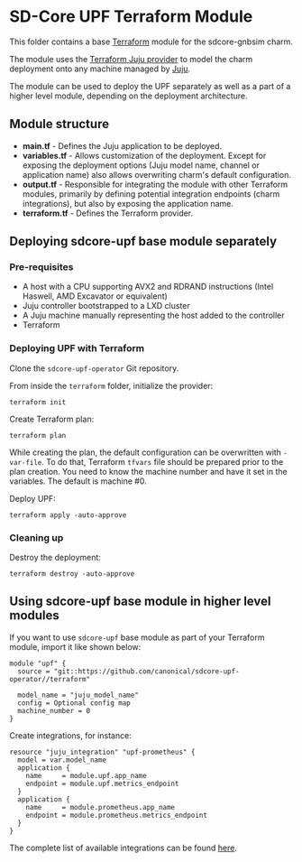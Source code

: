# SD-Core UPF Terraform Module

This folder contains a base [Terraform][Terraform] module for the sdcore-gnbsim charm.

The module uses the [Terraform Juju provider][Terraform Juju provider] to model the charm
deployment onto any machine managed by [Juju][Juju].

The module can be used to deploy the UPF separately as well as a part of a higher level module,
depending on the deployment architecture.

## Module structure

- **main.tf** - Defines the Juju application to be deployed.
- **variables.tf** - Allows customization of the deployment. Except for exposing the deployment
  options (Juju model name, channel or application name) also allows overwriting charm's default
  configuration.
- **output.tf** - Responsible for integrating the module with other Terraform modules, primarily
  by defining potential integration endpoints (charm integrations), but also by exposing
  the application name.
- **terraform.tf** - Defines the Terraform provider.

## Deploying sdcore-upf base module separately

### Pre-requisites

- A host with a CPU supporting AVX2 and RDRAND instructions (Intel Haswell, AMD Excavator or equivalent)
- Juju controller bootstrapped to a LXD cluster
- A Juju machine manually representing the host added to the controller
- Terraform

### Deploying UPF with Terraform

Clone the `sdcore-upf-operator` Git repository.

From inside the `terraform` folder, initialize the provider:

```shell
terraform init
```

Create Terraform plan:

```shell
terraform plan
```

While creating the plan, the default configuration can be overwritten with `-var-file`. To do that,
Terraform `tfvars` file should be prepared prior to the plan creation. You need to know the machine
number and have it set in the variables. The default is machine #0.

Deploy UPF:

```console
terraform apply -auto-approve
```

### Cleaning up

Destroy the deployment:

```shell
terraform destroy -auto-approve
```

## Using sdcore-upf base module in higher level modules

If you want to use `sdcore-upf` base module as part of your Terraform module, import it
like shown below:

```text
module "upf" {
  source = "git::https://github.com/canonical/sdcore-upf-operator//terraform"

  model_name = "juju_model_name"
  config = Optional config map
  machine_number = 0
}
```

Create integrations, for instance:

```text
resource "juju_integration" "upf-prometheus" {
  model = var.model_name
  application {
    name     = module.upf.app_name
    endpoint = module.upf.metrics_endpoint
  }
  application {
    name     = module.prometheus.app_name
    endpoint = module.prometheus.metrics_endpoint
  }
}
```

The complete list of available integrations can be found [here][upf-integrations].

[Terraform]: https://www.terraform.io/
[Terraform Juju provider]: https://registry.terraform.io/providers/juju/juju/latest
[Juju]: https://juju.is
[upf-integrations]: https://charmhub.io/sdcore-upf/integrations
